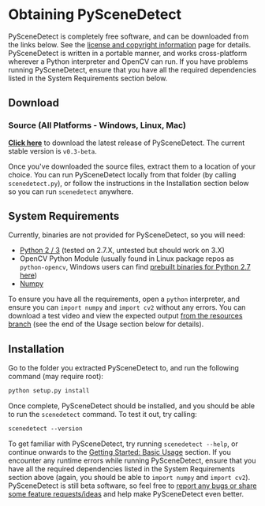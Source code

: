 
# Obtaining PySceneDetect

PySceneDetect is completely free software, and can be downloaded from the links below.  See the [license and copyright information](copyright.md) page for details.  PySceneDetect is written in a portable manner, and works cross-platform wherever a Python interpreter and OpenCV can run.  If you have problems running PySceneDetect, ensure that you have all the required dependencies listed in the System Requirements section below.


## Download

### Source (All Platforms - Windows, Linux, Mac)

[**Click here**](https://github.com/Breakthrough/PySceneDetect/releases) to download the latest release of PySceneDetect.  The current stable version is `v0.3-beta`.

Once you've downloaded the source files, extract them to a location of your choice.  You can run PySceneDetect locally from that folder (by calling `scenedetect.py`), or follow the instructions in the Installation section below so you can run `scenedetect` anywhere.


## System Requirements

Currently, binaries are not provided for PySceneDetect, so you will need:

 - [Python 2 / 3](https://www.python.org/) (tested on 2.7.X, untested but should work on 3.X)
 - OpenCV Python Module (usually found in Linux package repos as `python-opencv`, Windows users can find [prebuilt binaries for Python 2.7 here](http://www.lfd.uci.edu/~gohlke/pythonlibs/#opencv))
 - [Numpy](http://sourceforge.net/projects/numpy/)

To ensure you have all the requirements, open a `python` interpreter, and ensure you can `import numpy` and `import cv2` without any errors.  You can download a test video and view the expected output [from the resources branch](https://github.com/Breakthrough/PySceneDetect/tree/resources/tests) (see the end of the Usage section below for details).


## Installation

Go to the folder you extracted PySceneDetect to, and run the following command (may require root):

```rst
python setup.py install
```

Once complete, PySceneDetect should be installed, and you should be able to run the `scenedetect` command.  To test it out, try calling:

```rst
scenedetect --version
```

To get familiar with PySceneDetect, try running `scenedetect --help`, or continue onwards to the [Getting Started: Basic Usage](examples/usage.md) section.  If you encounter any runtime errors while running PySceneDetect, ensure that you have all the required dependencies listed in the System Requirements section above (again, you should be able to `import numpy` and `import cv2`).  PySceneDetect is still beta software, so feel free to [report any bugs or share some feature requests/ideas](contributing.md) and help make PySceneDetect even better.

